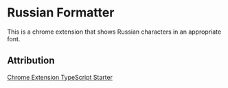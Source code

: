 # Russian Formatter

This is a chrome extension that shows Russian characters in an appropriate font.

## Attribution

[Chrome Extension TypeScript Starter](https://github.com/chibat/chrome-extension-typescript-starter/)
